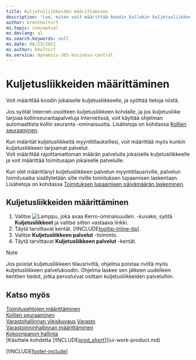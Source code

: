 ```yaml
---
title: Kuljetusliikkeiden määrittäminen
description: 'Lue, miten voit määrittää koodin kullekin kuljetusliikkeelle ja syöttää kuvailevat tiedot kustakin sekä niiden tarjoamista palveluista.'
author: brentholtorf
ms.topic: conceptual
ms.devlang: al
ms.search.keywords: null
ms.date: 06/23/2021
ms.author: bholtorf
ms.service: dynamics-365-business-central
---
```

# <a name="set-up-shipping-agents"></a>Kuljetusliikkeiden määrittäminen
Voit määrittää koodin jokaiselle kuljetusliikkeelle, ja syöttää tietoja niistä.  

Jos syötät Internet-osoitteen kuljetusliikkeen kohdalle, ja jos kuljetusliike tarjoaa kollinseurantapalveluja Internetissä, voit käyttää ohjelman automaattista kollin seuranta -ominaisuutta. Lisätietoja on kohdassa [Kollien seuraaminen](sales-how-track-packages.md).

Kun määrität kuljetusliikkeitä myyntitilauksillesi, voit määrittää myös kunkin kuljetusliikkeen tarjoamat palvelut.  
Voit määrittää rajoittamattoman määrän palveluita jokaiselle kuljetusliikkeelle ja voit määrittää toimitusajan jokaiselle palvelulle.  

Kun olet määrittänyt kuljetusliikkeen palvelun myyntitilausriville, palvelun toimitusaika sisällytetään sille riville toimituksen lupaamisen laskentaan. Lisätietoja on kohdassa [Toimituksen lupaamisen päivämäärän laskeminen](sales-how-to-calculate-order-promising-dates.md).

## <a name="to-set-up-a-shipping-agent"></a>Kuljetusliikkeiden määrittäminen
1.  Valitse ![Lamppu, joka avaa Kerro-ominaisuuden.](media/ui-search/search_small.png "Kerro, mitä haluat tehdä") -kuvake, syötä **Kuljetusliikkeet** ja valitse sitten vastaava linkki.  
2.  Täytä tarvittavat kentät. [!INCLUDE[tooltip-inline-tip](includes/tooltip-inline-tip_md.md)].  
3.  Valitse **Kuljetusliikkeen palvelut** -toiminto.
4. Täytä tarvittavat **Kuljetusliikkeen palvelut** -kentät.

> [!NOTE]  
>  Jos poistat kuljetusliikkeen tilausriviltä, ohjelma poistaa riviltä myös kuljetusliikkeen palvelukoodin. Ohjelma laskee sen jälkeen uudelleen kenttien tiedot, jotka perustuivat osittain kuljetusliikkeiden palveluihin.  

## <a name="see-also"></a>Katso myös
[Toimitusehtojen määrittäminen](sales-how-set-up-shipment-methods.md)  
[Kollien seuraaminen](sales-how-track-packages.md)    
[Varastohallinnan yleiskuvaus](design-details-warehouse-management.md)
[Varasto](inventory-manage-inventory.md)  
[Varastoinninhallinnan määrittäminen](warehouse-setup-warehouse.md)     
[Kokoonpanon hallinta](assembly-assemble-items.md)    
[Käsittele kohdetta [!INCLUDE[prod_short](includes/prod_short.md)]](ui-work-product.md)  


[!INCLUDE[footer-include](includes/footer-banner.md)]
